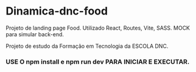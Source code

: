 # Dinamica-dnc-food

Projeto de landing page Food.
Utilizado React, Routes, Vite, SASS.
MOCK para simular back-end.

Projeto de estudo da Formação em Tecnologia da ESCOLA DNC.

### USE O npm install e npm run dev PARA INICIAR E EXECUTAR. 

